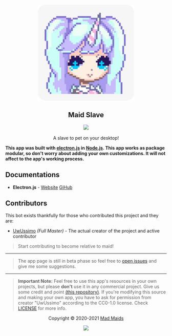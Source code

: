 <p align="center"><img height="300" width="300" src="./icons/icon.png" alt="Slave"/></p>

<h2 align="center">Maid Slave</h2>

<p align="center"><a href="https://maid.uz/slave"><img src="https://img.shields.io/static/v1.svg?style=flat-square&label=release&message=github&logoColor=eceff4&logo=github&colorA=000000&colorB=ffffff"/></a></p>

<p align="center"> A slave to pet on your desktop!</p>

**This app was built with [electron.js](https://github.com/electron) in
[Node.js](https://nodejs.org/en/). This app works as package modular, so don't
worry about adding your own customizations. It will not affect to the app's
working process.**

## Documentations

-   **Electron.js** - [Website](https://www.electronjs.org/) [GiHub](https://github.com/electron)

## Contributors

This bot exists thankfully for those who contributed this project and they are:

-   [UwUssimo](https://github.com/uwussimo) _(Full Master)_ - The actual creator
    of the project and active contributor

> Start contributing to become relative to maid!
---

> The app page is still in beta phase so feel free to
> [open issues](https://github.com/mad-maids/maid.slave/issues/new) and give me some
> suggestions.
---

> **Important Note:** Feel free to use this app's resources in your own projects, but 
> please **don't** use it in any commercial project. Give us some credit and point
> [(this repository)](https://github.com/mad-maids/maid.slave). If you're modifying
> this source and making your own app, you have to ask for permission from
> creator "UwUssimo" according to the CC0-1.0 license. Check [LICENSE](license)
> for more info.
<p align="center">Copyright &copy; 2020-2021 <a href="https://maid.uz" target="_blank">Mad Maids</a></p>

<p align="center"><a href="https://github.com/mad-maids/maid.ts/blob/master/license"><img src="https://img.shields.io/static/v1.svg?style=flat-square&label=License&message=CC0-1.0&logoColor=eceff4&logo=github&colorA=000000&colorB=ffffff"/></a></p>
